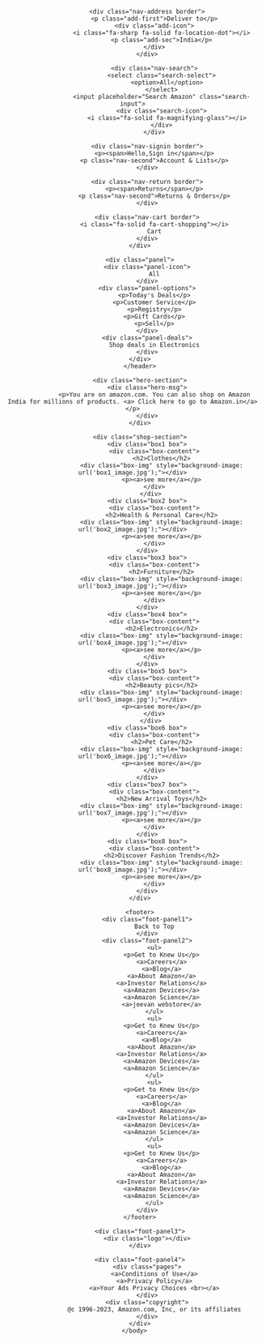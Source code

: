 <!DOCTYPE html>
<html>
<head>
        <meta charset="utf-8">
        <meta http-equiv="X-UA-Compatible" content="IE=edge">
        <title></title>
        <meta name="description" content="">
        <meta name="viewport" content="width=device-width, initial-scale=1">
        <link rel="stylesheet" href="style.css                                                                                                                                 ">
</head> 
<body>
    <header>
        <div class="navbar">
            <div class="nav-logo border">
                <div class="logo"></div>
            </div>

            <div class="nav-address border">
                <p class="add-first">Deliver to</p>
                <div class="add-icon">
                    <i class="fa-sharp fa-solid fa-location-dot"></i>
                    <p class="add-sec">India</p>
                </div>
            </div>

                <div class="nav-search">
                    <select class="search-select">
                       <option>All</option>
                    </select>
                    <input placeholder="Search Amazon" class="search-input">
                    <div class="search-icon">
                       <i class="fa-solid fa-magnifying-glass"></i>
                    </div>
                </div>

            <div class="nav-signin border">
                <p><span>Hello,Sign in</span></p>
                <p class="nav-second">Account & Lists</p>
            </div>

            <div class="nav-return border">
                <p><span>Returns</span></p>
                <p class="nav-second">Returns & Orders</p>
            </div>

            <div class="nav-cart border">
                <i class="fa-solid fa-cart-shopping"></i>
                Cart
            </div>
        </div>

        <div class="panel">
            <div class="panel-icon">
                All
            </div>
            <div class="panel-options">
                <p>Today's Deals</p>
                <p>Customer Service</p>
                <p>Registry</p>
                <p>Gift Cards</p>
                <p>Sell</p>
            </div>
            <div class="panel-deals">
                Shop deals in Electronics
            </div>
        </div>
        </header>
        
        <div class="hero-section">
            <div class="hero-msg">
                <p>You are on amazon.com. You can also shop on Amazon India for millions of products. <a> Click here to go to Amazon.in</a></p>
            </div>
        </div>

        <div class="shop-section">
            <div class="box1 box">
                <div class="box-content">
                    <h2>Clothes</h2>
                    <div class="box-img" style="background-image: url('box1_image.jpg');"></div>
                    <p><a>see more</a></p>
                </div>
              </div>
            <div class="box2 box">
                <div class="box-content">
                    <h2>Health & Personal Care</h2>
                    <div class="box-img" style="background-image: url('box2_image.jpg');"></div>
                    <p><a>see more</a></p>
                </div>
            </div>
            <div class="box3 box">
                <div class="box-content">
                    <h2>Furniture</h2>
                    <div class="box-img" style="background-image: url('box3_image.jpg');"></div>
                    <p><a>see more</a></p>
                </div>
            </div>
            <div class="box4 box">
                <div class="box-content">
                    <h2>Electronics</h2>
                    <div class="box-img" style="background-image: url('box4_image.jpg');"></div>
                    <p><a>see more</a></p>
                </div>
            </div>
            <div class="box5 box">
                <div class="box-content">
                    <h2>Beauty pics</h2>
                    <div class="box-img" style="background-image: url('box5_image.jpg');"></div>
                    <p><a>see more</a></p>
                </div>
              </div>
            <div class="box6 box">
                <div class="box-content">
                    <h2>Pet Care</h2>
                    <div class="box-img" style="background-image: url('box6_image.jpg');"></div>
                    <p><a>see more</a></p>
                </div>
            </div>
            <div class="box7 box">
                <div class="box-content">
                    <h2>New Arrival Toys</h2>
                    <div class="box-img" style="background-image: url('box7_image.jpg');"></div>
                    <p><a>see more</a></p>
                </div>
            </div>
            <div class="box8 box">
                <div class="box-content">
                    <h2>Discover Fashion Trends</h2>
                    <div class="box-img" style="background-image: url('box8_image.jpg');"></div>
                    <p><a>see more</a></p>
                </div>
            </div>
        </div>

        <footer>
            <div class="foot-panel1">
                Back to Top
            </div>
            <div class="foot-panel2">
                <ul>
                    <p>Get to Knew Us</p>
                    <a>Careers</a>
                    <a>Blog</a>
                    <a>About Amazon</a>
                    <a>Investor Relations</a>
                    <a>Amazon Devices</a>
                    <a>Amazon Science</a>
                    <a>jeevan webstore</a>
                </ul>
                <ul>
                    <p>Get to Knew Us</p>
                    <a>Careers</a>
                    <a>Blog</a>
                    <a>About Amazon</a>
                    <a>Investor Relations</a>
                    <a>Amazon Devices</a>
                    <a>Amazon Science</a>
                </ul>
                <ul>
                    <p>Get to Knew Us</p>
                    <a>Careers</a>
                    <a>Blog</a>
                    <a>About Amazon</a>
                    <a>Investor Relations</a>
                    <a>Amazon Devices</a>
                    <a>Amazon Science</a>
                </ul>
                <ul>
                    <p>Get to Knew Us</p>
                    <a>Careers</a>
                    <a>Blog</a>
                    <a>About Amazon</a>
                    <a>Investor Relations</a>
                    <a>Amazon Devices</a>
                    <a>Amazon Science</a>
                </ul>
            </div>
        </footer>

        <div class="foot-panel3">
            <div class="logo"></div>
        </div>

        <div class="foot-panel4">
            <div class="pages">
                <a>Conditions of Use</a>
                <a>Privacy Policy</a>
                <a>Your Ads Privacy Choices <br></a>
            </div>
            <div class="copyright">
                @c 1996-2023, Amazon.com, Inc, or its affiliates
            </div>
        </div>
     </body>
</html>                           
